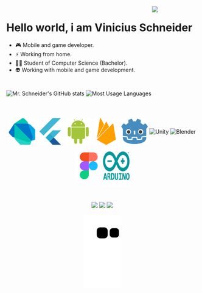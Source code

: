 <img align="right" width="24%" src="https://i.ibb.co/S6MfQb3/octocat-1686097544123.png" /> 

# Hello world, i am Vinicius Schneider

- 🎮 Mobile and game developer.
- ⚡ Working from home.
- 👨‍💻 Student of Computer Science (Bachelor).
- 👽 Working with mobile and game development.

#
![Mr. Schneider's GitHub stats](https://github-readme-stats.vercel.app/api?username=Schneider-AS&theme=radical&line_height=40&show_icons=true)
![Most Usage Languages](https://github-readme-stats.vercel.app/api/top-langs/?username=Schneider-AS&theme=radical)

#
<div align="center" style="display: inline_block"><br>
 
  <img align="center" alt="Dart" height="70" width="70" src="https://raw.githubusercontent.com/devicons/devicon/master/icons/dart/dart-original.svg"/>
  <img align="center" alt="Flutter" height="70" width="70" src="https://raw.githubusercontent.com/devicons/devicon/master/icons/flutter/flutter-original.svg"/>
  <img align="center" alt="Android" height="70" width="70" src="https://raw.githubusercontent.com/devicons/devicon/master/icons/android/android-plain.svg"/>
  <img align="center" alt="Firebase" height="70" width="70" src="https://raw.githubusercontent.com/devicons/devicon/master/icons/firebase/firebase-plain.svg"/>
  <img align="center" alt="Godot" height="70" width="70" src="https://raw.githubusercontent.com/devicons/devicon/master/icons/godot/godot-original.svg"/>
  <img align="center" alt="Unity" height="70" width="70"  src="https://cdn.jsdelivr.net/gh/devicons/devicon/icons/unity/unity-original.svg"/>
  <img align="center" alt="Blender" height="70" width="70"  src="https://cdn.jsdelivr.net/gh/devicons/devicon/icons/blender/blender-original.svg"/>
  <img align="center" alt="Figma" height="70" width="70" src="https://raw.githubusercontent.com/devicons/devicon/master/icons/figma/figma-original.svg"/>
  <img align="center" alt="Arduino" height="110" width="70" src="https://raw.githubusercontent.com/devicons/devicon/master/icons/arduino/arduino-original-wordmark.svg"/> 
  
</div>

#
<div align="center">
  
  <a href="https://instagram.com/vn.schneider" target="_blank"><img src="https://img.shields.io/badge/-Instagram-%23E4405F?style=for-the-badge&logo=instagram&logoColor=white" target="_blank"></a>
  <a href = "mailto:contatovschneider@gmail.com"><img src="https://img.shields.io/badge/-Gmail-%23333?style=for-the-badge&logo=gmail&logoColor=white" target="_blank"></a>
  <a href="https://www.linkedin.com/in/vnschneider" target="_blank"><img src="https://img.shields.io/badge/-LinkedIn-%230077B5?style=for-the-badge&logo=linkedin&logoColor=white" target="_blank"></a>
  
  ![Snake animation](https://github.com/Schneider-AS/Schneider-AS/blob/output/github-contribution-grid-snake.svg)
  
</div>
